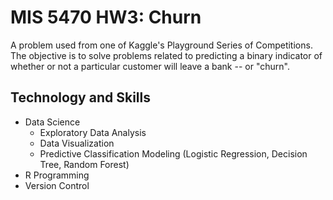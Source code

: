 # MIS 5470 HW3: Churn

A problem used from one of Kaggle's Playground Series of Competitions. The objective is to solve problems related to predicting a binary indicator of whether or not a particular customer will leave a bank -- or "churn".

## Technology and Skills
* Data Science
  * Exploratory Data Analysis
  * Data Visualization
  * Predictive Classification Modeling (Logistic Regression, Decision Tree, Random Forest)
* R Programming
* Version Control
